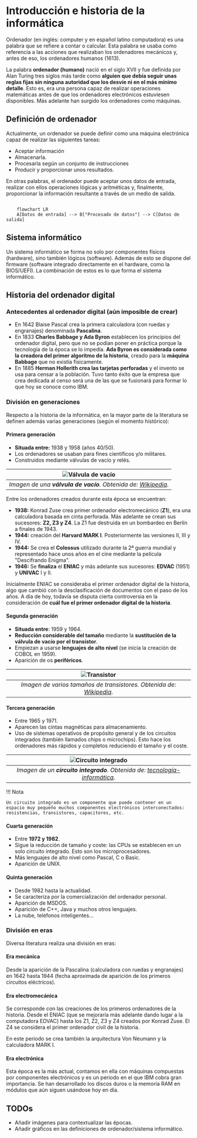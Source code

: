 # Introducción e historia de la informática
Ordenador (en inglés: computer y en español latino computadora) es una palabra que se refiere a contar o calcular. Esta palabra se usaba como referencia a las acciones que realizaban los ordenadores mecánicos y, antes de eso, los ordenadores humanos (1613).

La palabra **ordenador (humano)** nació en el siglo XVII y fue definida por Alan Turing tres siglos más tarde como **alguien que debía seguir unas reglas fijas sin ninguna autoridad que los desvíe ni en el más mínimo detalle**. Esto es, era una persona capaz de realizar operaciones matemáticas antes de que los ordenadores electrónicos estuviesen disponibles.
Más adelante han surgido los ordenadores como máquinas.

## Definición de ordenador
Actualmente, un ordenador se puede definir como una máquina electrónica capaz de realizar las siguientes tareas:

- Aceptar información
- Almacenarla.
- Procesarla según un conjunto de instrucciones
- Producir y proporcionar unos resultados.

En otras palabras, el ordenador puede aceptar unos datos de entrada, realizar con ellos operaciones lógicas y aritméticas y, finalmente, proporcionar la información resultante a través de un medio de salida.

```mermaid

    flowchart LR
    A[Datos de entrada] --> B["Procesado de datos"] --> C[Datos de salida]

```

## Sistema informático
Un sistema informático se forma no solo por componentes físicos (hardware), sino también lógicos (software). Además de esto se dispone del firmware (software integrado directamente en el hardware, como la BIOS/UEFI). La combinación de estos es lo que forma el sistema informático.

## Historia del ordenador digital
### Antecedentes al ordenador digital (aún imposible de crear)
- En 1642 Blaise Pascal crea la primera calculadora (con ruedas y engranajes) denominada **Pascalina**.
- En 1833 **Charles Babbage y Ada Byron** establecen los principios del ordenador digital, pero que no se podían poner en práctica porque la tecnología de la época se lo impedía. **Ada Byron es considerada como la creadora del primer algoritmo de la historia**, creado para la **máquina Babbage** que no existía físicamente.
- En 1885 **Herman Hollerith crea las tarjetas perforadas** y el invento se usa para censar a la población. Tuvo tanto éxito que la empresa que crea dedicada al censo será una de las que se fusionará para formar lo que hoy se conoce como IBM.

### División en generaciones
Respecto a la historia de la informática, en la mayor parte de la literatura se definen además varias generaciones (según el momento histórico):

#### Primera generación
- **Situada entre:** 1938 y 1958 (años 40/50).
- Los ordenadores se usaban para fines científicos y/o militares.
- Construidos mediante válvulas de vacío y relés.

| ![Válvula de vacío](../ficheros/hardware/history/valvula-vacio.jpg) |
|:-:|
| *Imagen de una **válvula de vacío**. Obtenida de: [Wikipedia](https://es.wikipedia.org/wiki/V%C3%A1lvula_termoi%C3%B3nica)*. |

Entre los ordenadores creados durante esta época se encuentran:

- **1938:** Konrad Zuse crea primer ordenador electromecánico (**Z1**), era una calculadora basada en cinta perforada. Más adelante se crean sus sucesores: **Z2, Z3 y Z4**. La Z1 fue destruida en un bombardeo en Berlín a finales de 1943.
- **1944:** creación del **Harvard MARK I**. Posteriormente las versiones II, III y IV.
- **1944:** Se crea el **Colossus** utilizado durante la 2ª guerra mundial y representado hace unos años en el cine mediante la película "Descifrando Enigma".
- **1946:** Se **finaliza** el **ENIAC** y más adelante sus sucesores: **EDVAC** (1951) y **UNIVAC** I y II.

Inicialmente ENIAC se consideraba el primer ordenador digital de la historia, algo que cambió con la desclasificación de documentos con el paso de los años. A día de hoy, todavía se disputa cierta controversia en la consideración de **cuál fue el primer ordenador digital de la historia**.

#### Segunda generación
- **Situada entre**: 1959 y 1964.
- **Reducción considerable del tamaño** mediante la **sustitución de la válvula de vacío por el transistor**.
- Empiezan a usarse **lenguajes de alto nivel** (se inicia la creación de COBOL en 1959).
- Aparición de os **periféricos**.

| ![Transistor](../ficheros/hardware/history/transistores.jpg) |
|:-:|
| *Imagen de varios tamaños de transistores. Obtenida de: [Wikipedia](https://es.wikipedia.org/wiki/Transistor)*. |

#### Tercera generación
- Entre 1965 y 1971.
- Aparecen las cintas magnéticas para almacenamiento.
- Uso de sistemas operativos de propósito general y de los circuitos integrados (también llamados chips o microchips). Esto hace los ordenadores más rápidos y completos reduciendo el tamaño y el coste.

| ![Circuito integrado](../ficheros/hardware/history/circuito-integrado.webp) |
|:-:|
| *Imagen de un **circuito integrado**. Obtenida de: [tecnología-informática](https://www.tecnologia-informatica.com/la-tercera-generacion-de-computadoras/#Qu%C3%A9_a%C3%B1os_abarca_la_tercera_generaci%C3%B3n_de_computadoras?)*. |

<!-- <center>
![Meme transistor y circuito integrado](../ficheros/hardware/history/meme-transistor-circuito-integrado.jpg)
</center> -->

!!! Nota

    Un circuito integrado es un componente que puede contener en un espacio muy pequeño muchos componentes electrónicos interconectados: resistencias, transistores, capacitores, etc.

#### Cuarta generación
- Entre **1972 y 1982**.
- Sigue la reducción de tamaño y coste: las CPUs se establecen en un solo circuito integrado. Esto son los microprocesadores.
- Más lenguajes de alto nivel como Pascal, C o Basic.
- Aparición de UNIX.

#### Quinta generación
- Desde 1982 hasta la actualidad.
- Se caracteriza por la comercialización del ordenador personal.
- Aparición de MSDOS.
- Aparición de C++, Java y muchos otros lenguajes.
- La nube, teléfonos inteligentes...

### División en eras
Diversa literatura realiza una división en eras:

#### Era mecánica
Desde la aparición de la Pascalina (calculadora con ruedas y engranajes) en 1642 hasta 1944 (fecha aproximada de aparición de los primeros circuitos eléctricos).

#### Era electromecánica
Se corresponde con las creaciones de los primeros ordenadores de la historia. Desde el ENIAC (que se mejoraría más adelante dando lugar a la computadora EDVAC) hasta los Z1, Z2, Z3 y Z4 creados por Konrad Zuse. El Z4 se considera el primer ordenador civil de la historia.

En este periodo se crea también la arquitectura Von Neumann y la calculadora MARK I.

#### Era electrónica
Esta época es la más actual, contamos en ella con máquinas compuestas por componentes electrónicos y es un periodo en el que IBM cobra gran importancia. Se han desarrollado los discos duros o la memoria RAM en módulos que aún siguen usándose hoy en día.

## TODOs
- Añadir imágenes para contextualizar las épocas.
- Añadir gráficos en las definiciones de ordenador/sistema informático.
